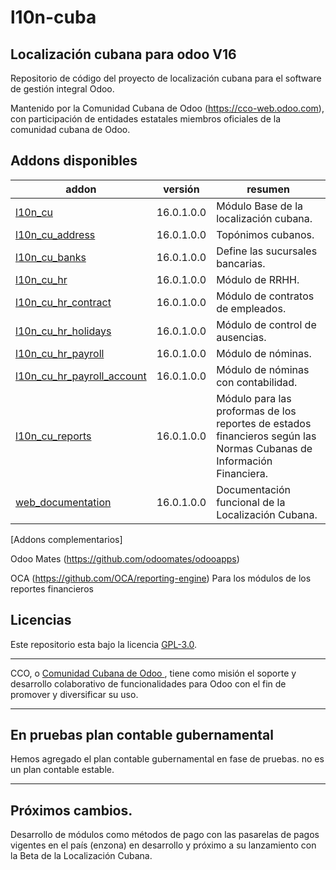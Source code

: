 
# l10n-cuba
## Localización cubana para odoo V16 

Repositorio de código del proyecto de localización cubana para el software de gestión integral Odoo. 

Mantenido por la Comunidad Cubana de Odoo (https://cco-web.odoo.com), con participación de entidades estatales miembros oficiales de la comunidad cubana de Odoo.

<!-- /!\ do not modify below this line -->

<!-- prettier-ignore-start -->

[//]: # (addons)

Addons disponibles
----------------
addon | versión | resumen
--- | --- | ---
[l10n_cu](l10n_cu/) | 16.0.1.0.0 | Módulo Base de la localización cubana.
[l10n_cu_address](l10n_cu_address/) | 16.0.1.0.0 | Topónimos cubanos.
[l10n_cu_banks](l10n_cu_banks/) | 16.0.1.0.0 | Define las sucursales bancarias.
[l10n_cu_hr](l10n_cu_hr/) |16.0.1.0.0 | Módulo de RRHH.
[l10n_cu_hr_contract](l10n_cu_hr_contract/) |16.0.1.0.0| Módulo de contratos de empleados. 
[l10n_cu_hr_holidays](l10n_cu_hr_holidays/) |16.0.1.0.0| Módulo de control de ausencias. 
[l10n_cu_hr_payroll](l10n_cu_hr_payroll/) |16.0.1.0.0| Módulo de nóminas.
[l10n_cu_hr_payroll_account](l10n_cu_hr_payroll_account/) |16.0.1.0.0| Módulo de nóminas con contabilidad.
[l10n_cu_reports](l10n_cu_reports/) |16.0.1.0.0| Módulo para las proformas de los reportes de estados financieros según las Normas Cubanas de Información Financiera.
[web_documentation](web_documentation/) |16.0.1.0.0| Documentación funcional de la Localización Cubana.


[Addons complementarios]

Odoo Mates (https://github.com/odoomates/odooapps)

OCA (https://github.com/OCA/reporting-engine)  Para los módulos de los reportes financieros

[//]: # (end addons)

<!-- prettier-ignore-end -->

## Licencias

Este repositorio esta bajo la licencia [GPL-3.0](LICENSE).

----

CCO,  o [Comunidad Cubana de Odoo ](https://cco-web.odoo.com), tiene como misión el soporte y desarrollo colaborativo de funcionalidades para Odoo con el fin de promover y diversificar su uso.

----
## En pruebas plan contable gubernamental

Hemos agregado el plan contable gubernamental en fase de pruebas.
no es un plan contable estable.

----
## Próximos cambios.

Desarrollo de módulos como métodos de pago con las pasarelas de pagos vigentes en el país (enzona) en desarrollo y próximo a su lanzamiento con la Beta de la Localización Cubana. 
